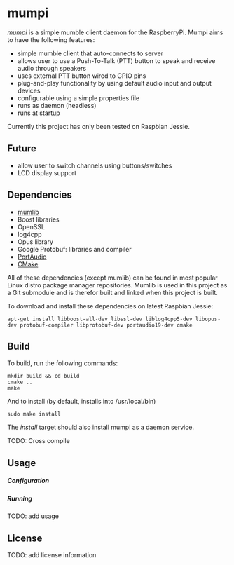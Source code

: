 # mumpi

*mumpi* is a simple mumble client daemon for the RaspberryPi. Mumpi aims to have
the following features:
 * simple mumble client that auto-connects to server
 * allows user to use a Push-To-Talk (PTT) button to speak and receive audio
 through speakers
 * uses external PTT button wired to GPIO pins
 * plug-and-play functionality by using default audio input and output devices
 * configurable using a simple properties file
 * runs as daemon (headless)
 * runs at startup

Currently this project has only been tested on Raspbian Jessie.

## Future

 * allow user to switch channels using buttons/switches
 * LCD display support


## Dependencies

* [mumlib](https://github.com/slomkowski/mumlib)
 * Boost libraries
 * OpenSSL
 * log4cpp
 * Opus library
 * Google Protobuf: libraries and compiler
* [PortAudio](http://www.portaudio.com/)
* [CMake](https://cmake.org/)

All of these dependencies (except mumlib) can be found in most popular Linux distro
package manager repositories. Mumlib is used in this project as a Git submodule and is
therefor built and linked when this project is built.

To download and install these dependencies on latest Raspbian Jessie:

```
apt-get install libboost-all-dev libssl-dev liblog4cpp5-dev libopus-dev protobuf-compiler libprotobuf-dev portaudio19-dev cmake
```

## Build

To build, run the following commands:
```
mkdir build && cd build
cmake ..
make
```
And to install (by default, installs into /usr/local/bin)
```
sudo make install
```
The *install* target should also install mumpi as a daemon service.

TODO: Cross compile

## Usage

##### Configuration

##### Running

TODO: add usage

## License

TODO: add license information
